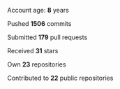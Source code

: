 Account age: **8** years

Pushed **1506** commits

Submitted **179** pull requests

Received **31** stars

Own **23** repositories

Contributed to **22** public repositories
